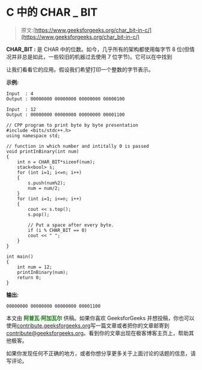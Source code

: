 # C 中的 CHAR _ BIT

> 原文:[https://www.geeksforgeeks.org/char_bit-in-c/](https://www.geeksforgeeks.org/char_bit-in-c/)

**CHAR_BIT :** 是 CHAR 中的位数。如今，几乎所有的架构都使用每字节 8 位(但情况并非总是如此，一些较旧的机器过去使用 7 位字节)。它可以在中找到

让我们看看它的应用。假设我们希望打印一个整数的字节表示。

**示例:**

```
Input  : 4
Output : 00000000 00000000 00000000 00000100

Input  : 12
Output : 00000000 00000000 00000000 00001100 

```

```
// CPP program to print byte by byte presentation
#include <bits/stdc++.h>
using namespace std;

// function in which number and intitally 0 is passed
void printInBinary(int num)
{
    int n = CHAR_BIT*sizeof(num);
    stack<bool> s;
    for (int i=1; i<=n; i++)
    {
        s.push(num%2);
        num = num/2; 
    }     
    for (int i=1; i<=n; i++)
    {
        cout << s.top();
        s.pop();

        // Put a space after every byte. 
        if (i % CHAR_BIT == 0)
        cout << " "; 
    }
}

int main()
{
    int num = 12;
    printInBinary(num);
    return 0;
}
```

**输出:**

```
00000000 00000000 00000000 00001100 

```

本文由 <font color="green">**阿普瓦·阿加瓦尔**</font> 供稿。如果你喜欢 GeeksforGeeks 并想投稿，你也可以使用[contribute.geeksforgeeks.org](http://www.contribute.geeksforgeeks.org)写一篇文章或者把你的文章邮寄到 contribute@geeksforgeeks.org。看到你的文章出现在极客博客主页上，帮助其他极客。

如果你发现任何不正确的地方，或者你想分享更多关于上面讨论的话题的信息，请写评论。